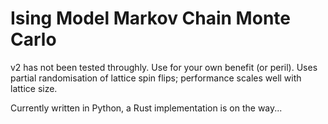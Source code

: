 # Ising Model Markov Chain Monte Carlo
v2 has not been tested throughly. Use for your own benefit (or peril).
Uses partial randomisation of lattice spin flips; performance scales well with lattice size.

Currently written in Python, a Rust implementation is on the way...
